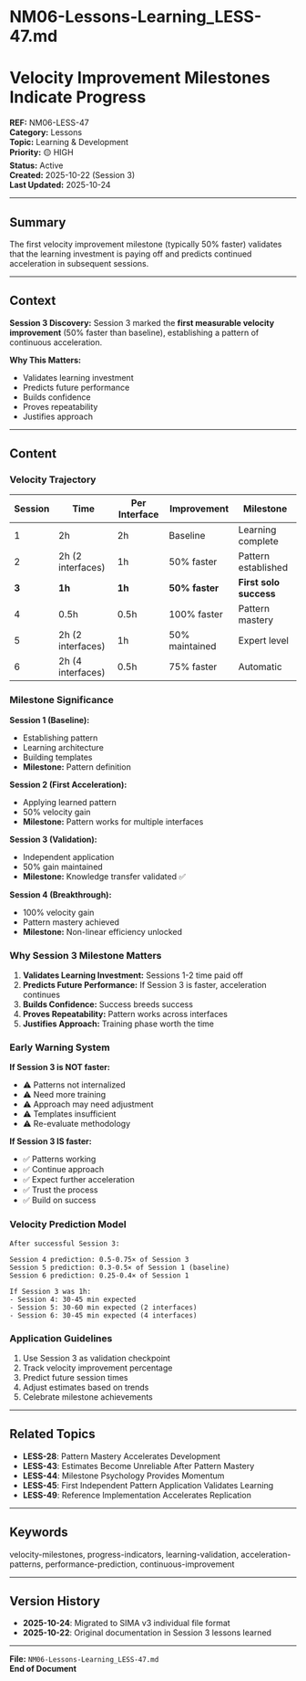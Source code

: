 # NM06-Lessons-Learning_LESS-47.md

# Velocity Improvement Milestones Indicate Progress

**REF:** NM06-LESS-47  
**Category:** Lessons  
**Topic:** Learning & Development  
**Priority:** 🟡 HIGH  
**Status:** Active  
**Created:** 2025-10-22 (Session 3)  
**Last Updated:** 2025-10-24

---

## Summary

The first velocity improvement milestone (typically 50% faster) validates that the learning investment is paying off and predicts continued acceleration in subsequent sessions.

---

## Context

**Session 3 Discovery:**
Session 3 marked the **first measurable velocity improvement** (50% faster than baseline), establishing a pattern of continuous acceleration.

**Why This Matters:**
- Validates learning investment
- Predicts future performance
- Builds confidence
- Proves repeatability
- Justifies approach

---

## Content

### Velocity Trajectory

| Session | Time | Per Interface | Improvement | Milestone |
|---------|------|---------------|-------------|-----------|
| 1 | 2h | 2h | Baseline | Learning complete |
| 2 | 2h (2 interfaces) | 1h | 50% faster | Pattern established |
| **3** | **1h** | **1h** | **50% faster** | **First solo success** |
| 4 | 0.5h | 0.5h | 100% faster | Pattern mastery |
| 5 | 2h (2 interfaces) | 1h | 50% maintained | Expert level |
| 6 | 2h (4 interfaces) | 0.5h | 75% faster | Automatic |

### Milestone Significance

**Session 1 (Baseline):**
- Establishing pattern
- Learning architecture
- Building templates
- **Milestone:** Pattern definition

**Session 2 (First Acceleration):**
- Applying learned pattern
- 50% velocity gain
- **Milestone:** Pattern works for multiple interfaces

**Session 3 (Validation):**
- Independent application
- 50% gain maintained
- **Milestone:** Knowledge transfer validated ✅

**Session 4 (Breakthrough):**
- 100% velocity gain
- Pattern mastery achieved
- **Milestone:** Non-linear efficiency unlocked

### Why Session 3 Milestone Matters

1. **Validates Learning Investment:** Sessions 1-2 time paid off
2. **Predicts Future Performance:** If Session 3 is faster, acceleration continues
3. **Builds Confidence:** Success breeds success
4. **Proves Repeatability:** Pattern works across interfaces
5. **Justifies Approach:** Training phase worth the time

### Early Warning System

**If Session 3 is NOT faster:**
- ⚠️ Patterns not internalized
- ⚠️ Need more training
- ⚠️ Approach may need adjustment
- ⚠️ Templates insufficient
- ⚠️ Re-evaluate methodology

**If Session 3 IS faster:**
- ✅ Patterns working
- ✅ Continue approach
- ✅ Expect further acceleration
- ✅ Trust the process
- ✅ Build on success

### Velocity Prediction Model

```
After successful Session 3:

Session 4 prediction: 0.5-0.75× of Session 3
Session 5 prediction: 0.3-0.5× of Session 1 (baseline)
Session 6 prediction: 0.25-0.4× of Session 1

If Session 3 was 1h:
- Session 4: 30-45 min expected
- Session 5: 30-60 min expected (2 interfaces)
- Session 6: 30-45 min expected (4 interfaces)
```

### Application Guidelines

1. Use Session 3 as validation checkpoint
2. Track velocity improvement percentage
3. Predict future session times
4. Adjust estimates based on trends
5. Celebrate milestone achievements

---

## Related Topics

- **LESS-28**: Pattern Mastery Accelerates Development
- **LESS-43**: Estimates Become Unreliable After Pattern Mastery
- **LESS-44**: Milestone Psychology Provides Momentum
- **LESS-45**: First Independent Pattern Application Validates Learning
- **LESS-49**: Reference Implementation Accelerates Replication

---

## Keywords

velocity-milestones, progress-indicators, learning-validation, acceleration-patterns, performance-prediction, continuous-improvement

---

## Version History

- **2025-10-24**: Migrated to SIMA v3 individual file format
- **2025-10-22**: Original documentation in Session 3 lessons learned

---

**File:** `NM06-Lessons-Learning_LESS-47.md`  
**End of Document**
